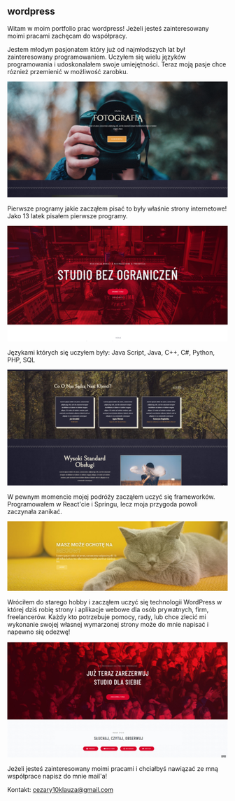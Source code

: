 ## wordpress

Witam w moim portfolio prac wordpress!
Jeżeli jesteś zainteresowany moimi pracami zachęcam do współpracy.

Jestem młodym pasjonatem który już od najmłodszych lat był zainteresowany programowaniem. Uczyłem się wielu języków programowania i udoskonalałem swoje umiejętności. Teraz moją pasje chce róznież przemienić w możliwość zarobku.

![alt text](https://github.com/cezary-klauza/wordpress/blob/main/foto2.jpg)

Pierwsze programy jakie zacząłem pisać to były właśnie strony internetowe! Jako 13 latek pisałem pierwsze programy.

![alt text](https://github.com/cezary-klauza/wordpress/blob/main/studio2.jpg)

Językami których się uczyłem były:
Java Script, Java, C++, C#, Python, PHP, SQL

![alt text](https://github.com/cezary-klauza/wordpress/blob/main/foto1.jpg)

W pewnym momencie mojej podróży zacząłem uczyć się frameworków.
Programowałem w React'cie i Springu, lecz moja przygoda powoli zaczynała zanikać.

![alt text](https://github.com/cezary-klauza/wordpress/blob/main/kot.jpg)

Wróciłem do starego hobby i zacząłem uczyć się technologii WordPress w której dziś robię strony i aplikacje webowe dla osób prywatnych, firm, freelancerów. Każdy kto potrzebuje pomocy, rady, lub chce zlecić mi wykonanie swojej własnej wymarzonej strony może do mnie napisać i napewno się odezwę!

![alt text](https://github.com/cezary-klauza/wordpress/blob/main/studio1.jpg)

Jeżeli jesteś zainteresowany moimi pracami i chciałbyś nawiązać ze mną współprace napisz do mnie mail'a!

Kontakt:
cezary10klauza@gmail.com
